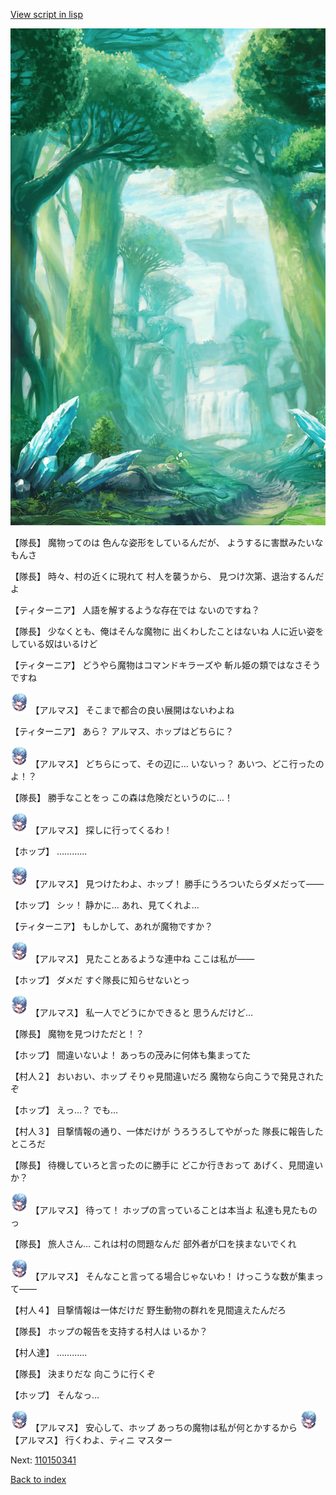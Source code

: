 [View script in lisp](../scripts/110150331.txt)

![forest.png](../images/backgrounds/forest.png)

【隊長】
魔物ってのは
色んな姿形をしているんだが、
ようするに害獣みたいなもんさ

【隊長】
時々、村の近くに現れて
村人を襲うから、
見つけ次第、退治するんだよ

【ティターニア】
人語を解するような存在では
ないのですね？

【隊長】
少なくとも、俺はそんな魔物に
出くわしたことはないね
人に近い姿をしている奴はいるけど

【ティターニア】
どうやら魔物はコマンドキラーズや
斬ル姫の類ではなさそうですね

<img src="../images/units/3103811.png" alt="3103811.png" height="34"/>
【アルマス】
そこまで都合の良い展開はないわよね

【ティターニア】
あら？
アルマス、ホップはどちらに？

<img src="../images/units/3103811.png" alt="3103811.png" height="34"/>
【アルマス】
どちらにって、その辺に…
いないっ？
あいつ、どこ行ったのよ！？

【隊長】
勝手なことをっ
この森は危険だというのに…！

<img src="../images/units/3103811.png" alt="3103811.png" height="34"/>
【アルマス】
探しに行ってくるわ！

【ホップ】
…………

<img src="../images/units/3103811.png" alt="3103811.png" height="34"/>
【アルマス】
見つけたわよ、ホップ！
勝手にうろついたらダメだって――

【ホップ】
シッ！
静かに…
あれ、見てくれよ…

【ティターニア】
もしかして、あれが魔物ですか？

<img src="../images/units/3103811.png" alt="3103811.png" height="34"/>
【アルマス】
見たことあるような連中ね
ここは私が――

【ホップ】
ダメだ
すぐ隊長に知らせないとっ

<img src="../images/units/3103811.png" alt="3103811.png" height="34"/>
【アルマス】
私一人でどうにかできると
思うんだけど…

【隊長】
魔物を見つけただと！？

【ホップ】
間違いないよ！
あっちの茂みに何体も集まってた

【村人２】
おいおい、ホップ
そりゃ見間違いだろ
魔物なら向こうで発見されたぞ

【ホップ】
えっ…？
でも…

【村人３】
目撃情報の通り、一体だけが
うろうろしてやがった
隊長に報告したところだ

【隊長】
待機していろと言ったのに勝手に
どこか行きおって
あげく、見間違いか？

<img src="../images/units/3103811.png" alt="3103811.png" height="34"/>
【アルマス】
待って！
ホップの言っていることは本当よ
私達も見たものっ

【隊長】
旅人さん…
これは村の問題なんだ
部外者が口を挟まないでくれ

<img src="../images/units/3103811.png" alt="3103811.png" height="34"/>
【アルマス】
そんなこと言ってる場合じゃないわ！
けっこうな数が集まって――

【村人４】
目撃情報は一体だけだ
野生動物の群れを見間違えたんだろ

【隊長】
ホップの報告を支持する村人は
いるか？

【村人達】
…………

【隊長】
決まりだな
向こうに行くぞ

【ホップ】
そんなっ…

<img src="../images/units/3103811.png" alt="3103811.png" height="34"/>
【アルマス】
安心して、ホップ
あっちの魔物は私が何とかするから

<img src="../images/units/3103811.png" alt="3103811.png" height="34"/>
【アルマス】
行くわよ、ティニ
マスター

Next: [110150341](110150341.md)

[Back to index](index.md)
